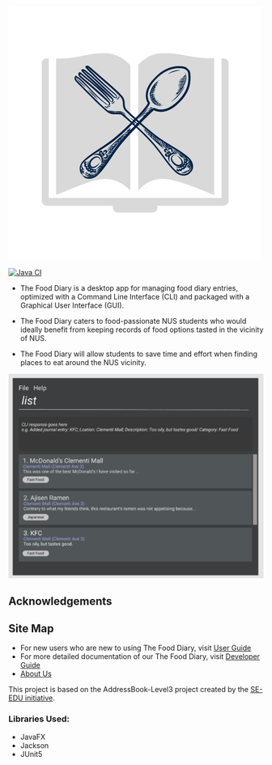 
![Logo](docs/images/Logo.png)

[![Java CI](https://github.com/AY2021S2-CS2103-T14-2/tp/actions/workflows/gradle.yml/badge.svg?branch=master)](https://github.com/AY2021S2-CS2103-T14-2/tp/actions/workflows/gradle.yml)

* The Food Diary is a desktop app for managing food diary entries, optimized with a Command Line Interface (CLI) 
and packaged with a Graphical User Interface (GUI).

* The Food Diary caters to food-passionate NUS students who would ideally benefit from keeping records of food 
options tasted in the vicinity of NUS.

* The Food Diary will allow students to save time and effort when finding places to eat around the NUS vicinity.

![Ui](docs/images/Ui.png)

## Acknowledgements

## Site Map
* For new users who are new to using The Food Diary, visit [User Guide](https://github.com/AY2021S2-CS2103-T14-2/tp/blob/master/docs/UserGuide.md)
* For more detailed documentation of our The Food Diary, visit [Developer Guide](https://github.com/AY2021S2-CS2103-T14-2/tp/blob/master/docs/DeveloperGuide.md)
* [About Us](https://github.com/AY2021S2-CS2103-T14-2/tp/blob/master/docs/AboutUs.md)

This project is based on the AddressBook-Level3 project created by the [SE-EDU initiative](https://se-education.org).
### Libraries Used:
* JavaFX
* Jackson
* JUnit5